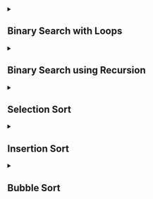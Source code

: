 <details>
  <summary> <h2>Binary Search with Loops</h2> </summary>

```java
public static boolean binary_search(int arr[], int target) {
        int i = 0;
        int j = arr.length - 1;
        while (i <= j) {
            int mid = i + (j - i) / 2;
            if (arr[mid] == target)
                return true;
            else if (arr[mid] < target)
                i = mid + 1;
            else
                j = mid - 1;
        }

        return false;
    }
```
</details>

<details>
  <summary> <h2>Binary Search using Recursion </h2> </summary>

```java
 public static int binarySearch(int[] arr, int low, int high, int key) {
        if (low <= high) {
            int mid = low + (high - low) / 2;

            if (arr[mid] == key) return mid;

            if (arr[mid] > key) 
                return binarySearch(arr, low, mid - 1, key);

            return binarySearch(arr, mid + 1, high, key);
        }
        return -1;
    }
    }
```
</details>



<details>
  <summary> <h2> Selection Sort </h2> </summary>

```java
   // suppose first elm is minm and compare with all find new min and swap them
    public static void selectionSort(int arr[]) {
        for (int i = 0; i < arr.length - 1; i++) {

            int min_idx = i;
            for (int j = i + 1; j < arr.length; j++) {
                if (arr[min_idx] > arr[j]) {
                    min_idx = j;
                }
            }

            int temp = arr[i];
            arr[i] = arr[min_idx];
            arr[min_idx] = temp;

        }
        System.out.println(Arrays.toString(arr));
    }
```
</details>   




<details>
  <summary> <h2> Insertion Sort </h2> </summary>

```java
 
    // key ki psn find krenge prvs array me [prvs | next ]
    public static void insertion(int arr[]) {
        for (int i = 1; i < arr.length; i++) {
            int key = arr[i];
            int j = i - 1;
            while (j >= 0 && arr[j] > key) {
                arr[j + 1] = arr[j];
                j--;
            }
            arr[j + 1] = key;
        }

        System.out.println(Arrays.toString(arr));
    }
```    
</details>


<details>
  <summary> <h2> Bubble Sort </h2> </summary>

```java
 
 // biggest or smallest nikal kr ayega last me
    public static void bubble(int arr[]) {
        for (int i = 0; i < arr.length - 1; i++) {
            for (int j = 0; j < arr.length - 1 - i; j++) {
                if (arr[j] > arr[j + 1]) {
                    int temp = arr[j];
                    arr[j] = arr[j + 1];
                    arr[j + 1] = temp;
                }
            }
        }

        System.out.println(Arrays.toString(arr));
    }
    
</details> 

